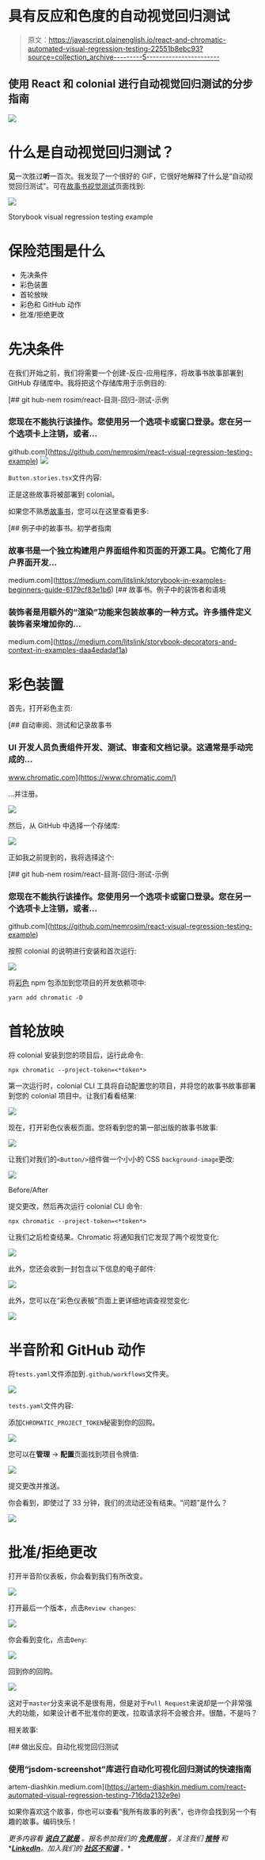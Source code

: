 # 具有反应和色度的自动视觉回归测试

> 原文：<https://javascript.plainenglish.io/react-and-chromatic-automated-visual-regression-testing-22551b8ebc93?source=collection_archive---------5----------------------->

## 使用 React 和 colonial 进行自动视觉回归测试的分步指南

![](img/89fd8be48c55abfaece92811a7ce0d46.png)

# 什么是自动视觉回归测试？

**见**一次胜过**听**一百次。我发现了一个很好的 GIF，它很好地解释了什么是“自动视觉回归测试”。可在[故事书视觉测试](https://storybook.js.org/docs/react/writing-tests/visual-testing)页面找到:

![](img/3eaa57a67c6696d7dc4a7768472cf6d5.png)

Storybook visual regression testing example

# 保险范围是什么

*   先决条件
*   彩色装置
*   首轮放映
*   彩色和 GitHub 动作
*   批准/拒绝更改

# 先决条件

在我们开始之前，我们将需要一个创建-反应-应用程序，将故事书故事部署到 GitHub 存储库中。我将把这个存储库用于示例目的:

[](https://github.com/nemrosim/react-visual-regression-testing-example) [## git hub-nem rosim/react-目测-回归-测试-示例

### 您现在不能执行该操作。您使用另一个选项卡或窗口登录。您在另一个选项卡上注销，或者…

github.com](https://github.com/nemrosim/react-visual-regression-testing-example) ![](img/27c019d8376cb13697ec077c23749e23.png)

`Button.stories.tsx`文件内容:

正是这些故事将被部署到 colonial。

如果您不熟悉[故事书](https://storybook.js.org/)，您可以在这里查看更多:

[](https://medium.com/litslink/storybook-in-examples-beginners-guide-6179cf83e1b6) [## 例子中的故事书。初学者指南

### 故事书是一个独立构建用户界面组件和页面的开源工具。它简化了用户界面开发…

medium.com](https://medium.com/litslink/storybook-in-examples-beginners-guide-6179cf83e1b6) [](https://medium.com/litslink/storybook-decorators-and-context-in-examples-daa4edadaf1a) [## 故事书。例子中的装饰者和语境

### 装饰者是用额外的“渲染”功能来包装故事的一种方式。许多插件定义装饰者来增加你的…

medium.com](https://medium.com/litslink/storybook-decorators-and-context-in-examples-daa4edadaf1a) 

# 彩色装置

首先，打开彩色主页:

[](https://www.chromatic.com/) [## 自动审阅、测试和记录故事书

### UI 开发人员负责组件开发、测试、审查和文档记录。这通常是手动完成的…

www.chromatic.com](https://www.chromatic.com/) 

…并注册。

![](img/95f0767a552eb7778e7720dfbbe3e513.png)

然后，从 GitHub 中选择一个存储库:

![](img/26c57589090611af6e5357cf9699b132.png)

正如我之前提到的，我将选择这个:

[](https://github.com/nemrosim/react-visual-regression-testing-example) [## git hub-nem rosim/react-目测-回归-测试-示例

### 您现在不能执行该操作。您使用另一个选项卡或窗口登录。您在另一个选项卡上注销，或者…

github.com](https://github.com/nemrosim/react-visual-regression-testing-example) 

按照 colonial 的说明进行安装和首次运行:

![](img/ad4fed156099a38c7ec84cccf6d29cf0.png)

将[彩色](https://www.npmjs.com/package/chromatic) npm 包添加到您项目的开发依赖项中:

```
yarn add chromatic -D
```

# 首轮放映

将 colonial 安装到您的项目后，运行此命令:

```
npx chromatic --project-token=<*token*>
```

第一次运行时，colonial CLI 工具将自动配置您的项目，并将您的故事书故事部署到您的 colonial 项目中。让我们看看结果:

![](img/4c21413e3420be286c3b45d1494bdc27.png)

现在，打开彩色仪表板页面。您将看到您的第一部出版的故事书故事:

![](img/32aa37c373203a14aaa6e7e814ac66c8.png)

让我们对我们的`<Button/>`组件做一个小小的 CSS `background-image`更改:

![](img/e01544b89a01d72dc5cc5cbae55f1326.png)

Before/After

提交更改，然后再次运行 colonial CLI 命令:

```
npx chromatic --project-token=<*token*>
```

让我们之后检查结果。Chromatic 将通知我们它发现了两个视觉变化:

![](img/e6cc75d73805c31776f0ad47a7a7d321.png)

此外，您还会收到一封包含以下信息的电子邮件:

![](img/e18947932396033706e0f60c02855fc8.png)

此外，您可以在“彩色仪表板”页面上更详细地调查视觉变化:

![](img/b7598d61ee9a899f888c65e19e9e5db0.png)

# 半音阶和 GitHub 动作

将`tests.yaml`文件添加到`.github/workflows`文件夹。

![](img/6a8bf1be80d8b52ac6c4d41200b51918.png)

`tests.yaml`文件内容:

添加`CHROMATIC_PROJECT_TOKEN`秘密到你的回购。

![](img/f8a26601f58729c7f949b6bb864d20df.png)

您可以在**管理** → **配置**页面找到项目令牌值:

![](img/51528b3c775d6bf2000c4c5c00d9e7ac.png)

提交更改并推送。

你会看到，即使过了 33 分钟，我们的流动还没有结束。“问题”是什么？

![](img/d7db8f12dc8c41b30a5abb135ec9475d.png)

# 批准/拒绝更改

打开半音阶仪表板，你会看到我们有所改变。

![](img/d468dcd15610c82dc067ebf5293738f5.png)

打开最后一个版本，点击`Review changes`:

![](img/e9898a91ca77c9e476880aca26a718cd.png)

你会看到变化，点击`Deny`:

![](img/3150d888a9f78249f476e57caa5a3b0e.png)

回到你的回购。

![](img/cca98f863606f682ad590c6f037d5601.png)

这对于`master`分支来说不是很有用，但是对于`Pull Request`来说却是一个非常强大的功能，如果设计者不批准你的更改，拉取请求将不会被合并。很酷，不是吗？

相关故事:

[](https://artem-diashkin.medium.com/react-automated-visual-regression-testing-716da2132e9e) [## 做出反应。自动化视觉回归测试

### 使用“jsdom-screenshot”库进行自动化可视化回归测试的快速指南

artem-diashkin.medium.com](https://artem-diashkin.medium.com/react-automated-visual-regression-testing-716da2132e9e) 

如果你喜欢这个故事，你也可以查看“我所有故事的列表”，也许你会找到另一个有趣的故事。编码快乐！

*更多内容看* [***说白了就是***](https://plainenglish.io/) *。报名参加我们的* [***免费周报***](http://newsletter.plainenglish.io/) *。关注我们* [***推特***](https://twitter.com/inPlainEngHQ) *和**[***LinkedIn***](https://www.linkedin.com/company/inplainenglish/)*。加入我们的* [***社区不和谐***](https://discord.gg/GtDtUAvyhW) *。**